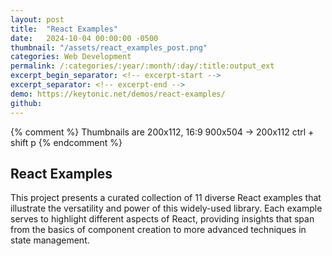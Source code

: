 ```yaml
---
layout: post
title:  "React Examples"
date:   2024-10-04 00:00:00 -0500
thumbnail: "/assets/react_examples_post.png"
categories: Web Development
permalink: /:categories/:year/:month/:day/:title:output_ext
excerpt_begin_separator: <!-- excerpt-start -->
excerpt_separator: <!-- excerpt-end -->
demo: https://keytonic.net/demos/react-examples/
github:
---
```

{% comment %} 
    Thumbnails are 200x112, 16:9
    900x504 -> 200x112 ctrl + shift p
{% endcomment %}

## React Examples

<!-- excerpt-start -->
This project presents a curated collection of 11 diverse React examples that illustrate the versatility and power of this widely-used library. Each example serves to highlight different aspects of React, providing insights that span from the basics of component creation to more advanced techniques in state management.
<!-- excerpt-end -->
